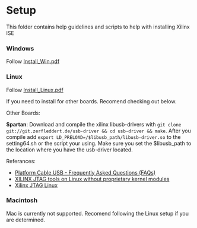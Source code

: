 Setup
=====
This folder contains help guidelines and scripts to help with installing Xilinx ISE

### Windows

Follow [Install_Win.pdf](Install_Win.pdf)

### Linux

Follow [Install_Linux.pdf](Install_Linux.pdf)

If you need to install for other boards. Recomend checking out below.

Other Boards:

**Spartan**: Download and compile the xilinx libusb-drivers with `git clone git://git.zerfleddert.de/usb-driver && cd usb-driver && make`. After you compile add `export LD_PRELOAD=/$libusb_path/libusb-driver.so` to the setting64.sh or the script your using. Make sure you set the $libusb_path to the location where you have the usb-driver located.

Referances:
* [Platform Cable USB - Frequently Asked Questions (FAQs)](http://www.xilinx.com/support/answers/20429.html)
* [XILINX JTAG tools on Linux without proprietary kernel modules](http://rmdir.de/~michael/xilinx/)
* [Xilinx JTAG Linux](http://www.george-smart.co.uk/wiki/Xilinx_JTAG_Linux)

### Macintosh

Mac is currently not supported.
Recomend following the Linux setup if you are determined.

